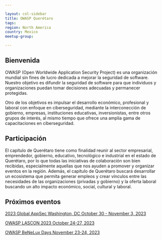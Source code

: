 ```yaml
---

layout: col-sidebar
title: OWASP Querétaro
tags: 
region: North America
country: Mexico
meetup-group:

---
```

## Bienvenida
OWASP (Open Worldwide Application Security Project) es una organización mundial sin fines de lucro dedicada a mejorar la seguridad de software. Nuestro objetivo es difundir la seguridad de software para que individuos y organizaciones puedan tomar decisiones adecuadas y permanecer protegidas.

Otro de los objetivos es impulsar el desarrollo económico, profesional y laboral con enfoque en ciberseguridad, mediante la interconección de gobierno, empresas, instituciones educativas, inversionistas, entre otros grupos de interés, al mismo tiempo que ofrece una amplia gama de capacitaciones en ciberseguridad.

## Participación
El capítulo de Querétaro tiene como finalidad reunir al sector empresarial, emprendedor, gobierno, educativo, tecnológico e industrial en el estado de Querétaro, por lo que todas las iniciativas de colaboración son bien recibidas, especialmente aquellas que nos ayuden a promover y organizar eventos en la región. Además, el capítulo de Querétaro buscará desarrollar un ecosistema que permita generar empleos y crear vínculos entre las necesidades de las organizaciones (privadas y gobierno) y la oferta laboral buscando un alto impacto económico, social, cultural y laboral.


Próximos eventos <!-- You should keep this section as it will populate your meetup events -->
---------------------
[2023 Global AppSec Washington, DC October 30 - November 3, 2023](https://dc.globalappsec.org/?utm_source=owasp-web&utm_medium=event-page&utm_campaign=none)


[OWASP LASCON 2023 October 24-27, 2023](https://lascon.org/?utm_source=owasp-web&utm_medium=event-page&utm_campaign=none)


[OWASP BeNeLux Days November 23-24, 2023](https://www.owaspbenelux.eu/?utm_source=owasp-web&utm_medium=event-page&utm_campaign=none)
